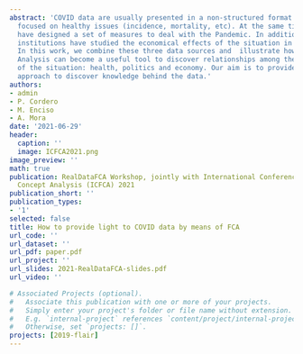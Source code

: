 ```yaml
---
abstract: 'COVID data are usually presented in a non-structured format and mainly
  focused on healthy issues (incidence, mortality, etc). At the same time, Governments
  have designed a set of measures to deal with the Pandemic. In addition, several
  institutions have studied the economical effects of the situation in each country.
  In this work, we combine these three data sources and  illustrate how Formal Concept
  Analysis can become a useful tool to discover relationships among these three views
  of the situation: health, politics and economy. Our aim is to provide an implication-driven
  approach to discover knowledge behind the data.'
authors:
- admin
- P. Cordero
- M. Enciso
- A. Mora
date: '2021-06-29'
header:
  caption: ''
  image: ICFCA2021.png
image_preview: ''
math: true
publication: RealDataFCA Workshop, jointly with International Conference on Formal
  Concept Analysis (ICFCA) 2021
publication_short: ''
publication_types:
- '1'
selected: false
title: How to provide light to COVID data by means of FCA
url_code: ''
url_dataset: ''
url_pdf: paper.pdf
url_project: ''
url_slides: 2021-RealDataFCA-slides.pdf
url_video: ''

# Associated Projects (optional).
#   Associate this publication with one or more of your projects.
#   Simply enter your project's folder or file name without extension.
#   E.g. `internal-project` references `content/project/internal-project/index.md`.
#   Otherwise, set `projects: []`.
projects: [2019-flair]
---
```


